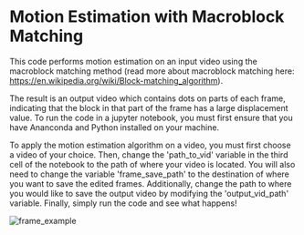 # Motion Estimation with Macroblock Matching

This code performs motion estimation on an input video using the macroblock matching method (read more about macroblock matching here: https://en.wikipedia.org/wiki/Block-matching_algorithm). 

The result is an output video which contains dots on parts of each frame, indicating that the block in that part of the frame has a large displacement value. To run the code in a jupyter notebook, you must first ensure that you have Ananconda and Python installed on your machine. 

To apply the motion estimation algorithm on a video, you must first choose a video of your choice. Then, change the 'path_to_vid'
variable in the third cell of the notebook to the path of where your video is located. You will also need to change the variable
'frame_save_path' to the destination of where you want to save the edited frames. Additionally, change the path to where you would 
like to save the output video by modifying the 'output_vid_path' variable. Finally, simply run the code and see what happens! 

![frame_example](https://user-images.githubusercontent.com/35329219/57976954-2c31f080-7a30-11e9-9f53-9b051529bd2f.jpg)


